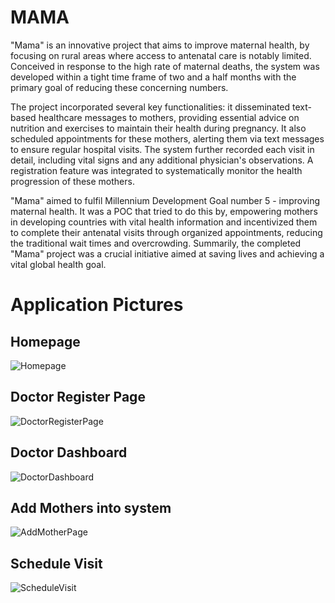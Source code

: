 # MAMA

"Mama" is an innovative project that aims to improve maternal health, by focusing on rural areas where access to antenatal care is notably limited. Conceived in response to the high rate of maternal deaths, the system was developed within a tight time frame of two and a half months with the primary goal of reducing these concerning numbers.

The project incorporated several key functionalities: it disseminated text-based healthcare messages to mothers, providing essential advice on nutrition and exercises to maintain their health during pregnancy. It also scheduled appointments for these mothers, alerting them via text messages to ensure regular hospital visits. The system further recorded each visit in detail, including vital signs and any additional physician's observations. A registration feature was integrated to systematically monitor the health progression of these mothers.

"Mama" aimed to fulfil Millennium Development Goal number 5 - improving maternal health. It was a POC that tried to do this by, empowering mothers in developing countries with vital health information and incentivized them to complete their antenatal visits through organized appointments, reducing the traditional wait times and overcrowding. Summarily, the completed "Mama" project was a crucial initiative aimed at saving lives and achieving a vital global health goal.

# Application Pictures
## Homepage
![Homepage](https://github.com/steveodhiambo/MAMA/assets/16764448/417a40a0-6288-4b41-826a-e72ff1d297af)

## Doctor Register Page
![DoctorRegisterPage](https://github.com/steveodhiambo/MAMA/assets/16764448/dae02b3f-9d89-4486-a539-3d05c920fd82)

## Doctor Dashboard
![DoctorDashboard](https://github.com/steveodhiambo/MAMA/assets/16764448/8592b268-0307-43ef-8c73-0ce0354dc89a)

## Add Mothers into system
![AddMotherPage](https://github.com/steveodhiambo/MAMA/assets/16764448/bb610ebe-09e9-4713-b321-55006bc39b88)

## Schedule Visit
![ScheduleVisit](https://github.com/steveodhiambo/MAMA/assets/16764448/32291cce-f2a4-43b0-ae97-9e9a41f8dea1)
